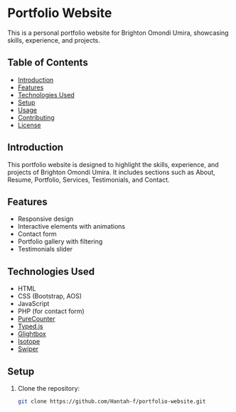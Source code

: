 # Portfolio Website

This is a personal portfolio website for Brighton Omondi Umira, showcasing skills, experience, and projects.

## Table of Contents

- [Introduction](#introduction)
- [Features](#features)
- [Technologies Used](#technologies-used)
- [Setup](#setup)
- [Usage](#usage)
- [Contributing](#contributing)
- [License](#license)

## Introduction

This portfolio website is designed to highlight the skills, experience, and projects of Brighton Omondi Umira. It includes sections such as About, Resume, Portfolio, Services, Testimonials, and Contact.

## Features

- Responsive design
- Interactive elements with animations
- Contact form
- Portfolio gallery with filtering
- Testimonials slider

## Technologies Used

- HTML
- CSS (Bootstrap, AOS)
- JavaScript
- PHP (for contact form)
- [PureCounter](https://github.com/srexi/purecounterjs)
- [Typed.js](https://github.com/mattboldt/typed.js/)
- [Glightbox](https://github.com/biati-digital/glightbox)
- [Isotope](https://isotope.metafizzy.co/)
- [Swiper](https://swiperjs.com/)

## Setup

1. Clone the repository:
   ```bash
   git clone https://github.com/Hantah-f/portfolio-website.git

<!---
Hantah-f/Hantah-f is a ✨ special ✨ repository because its `README.md` (this file) appears on your GitHub profile.
You can click the Preview link to take a look at your changes.
--->
